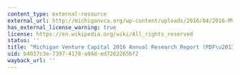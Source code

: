 ```yaml
---
content_type: external-resource
external_url: http://michiganvca.org/wp-content/uploads/2016/04/2016-MVCA-Research-Report.pdf
has_external_license_warning: true
license: https://en.wikipedia.org/wiki/All_rights_reserved
status: ''
title: "Michigan Venture Capital 2016 Annual Research Report (PDF\u20132.5MB)"
uid: b4037c3e-7397-4178-a94d-ed7262265bf2
wayback_url: ''
---
```

